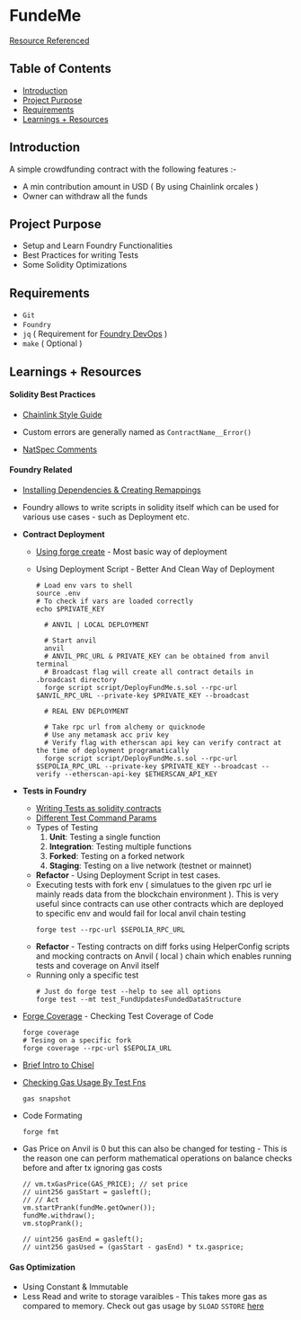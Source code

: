 # FundeMe

[Resource Referenced](https://www.youtube.com/playlist?list=PL4Rj_WH6yLgWe7TxankiqkrkVKXIwOP42)

## Table of Contents

- [Introduction](#introduction)
- [Project Purpose](#project-purpose)
- [Requirements](#requirements)
- [Learnings + Resources](#learnings--resources)

## Introduction

A simple crowdfunding contract with the following features :-

- A min contribution amount in USD ( By using Chainlink orcales )
- Owner can withdraw all the funds

## Project Purpose

- Setup and Learn Foundry Functionalities
- Best Practices for writing Tests
- Some Solidity Optimizations

## Requirements

- `Git`
- `Foundry`
- `jq` ( Requirement for [Foundry DevOps](https://github.com/Cyfrin/foundry-devops) )
- `make` ( Optional )

## Learnings + Resources

#### Solidity Best Practices

- [Chainlink Style Guide](https://github.com/smartcontractkit/chainlink/blob/develop/contracts/STYLE.md)

- Custom errors are generally named as `ContractName__Error()`

- [NatSpec Comments](https://blockchainknowledge.in/guide-to-comments-in-solidity-including-natspec-format/)

#### Foundry Related

- [Installing Dependencies & Creating Remappings](https://book.getfoundry.sh/projects/dependencies)

- Foundry allows to write scripts in solidity itself which can be used for various use cases - such as Deployment etc.
- **Contract Deployment**

  - [Using forge create](https://book.getfoundry.sh/forge/deploying) - Most basic way of deployment
  - Using Deployment Script - Better And Clean Way of Deployment

    ```shell
    # Load env vars to shell
    source .env
    # To check if vars are loaded correctly
    echo $PRIVATE_KEY
    ```

    ```shell
      # ANVIL | LOCAL DEPLOYMENT

      # Start anvil
      anvil
      # ANVIL_PRC_URL & PRIVATE_KEY can be obtained from anvil terminal
      # Broadcast flag will create all contract details in .broadcast directory
      forge script script/DeployFundMe.s.sol --rpc-url $ANVIL_RPC_URL --private-key $PRIVATE_KEY --broadcast
    ```

    ```shell
      # REAL ENV DEPLOYMENT

      # Take rpc url from alchemy or quicknode
      # Use any metamask acc priv key
      # Verify flag with etherscan api key can verify contract at the time of deployment programatically
      forge script script/DeployFundMe.s.sol --rpc-url $SEPOLIA_RPC_URL --private-key $PRIVATE_KEY --broadcast --verify --etherscan-api-key $ETHERSCAN_API_KEY
    ```

- **Tests in Foundry**

  - [Writing Tests as solidity contracts](https://book.getfoundry.sh/forge/tests)
  - [Different Test Command Params](https://book.getfoundry.sh/reference/forge/forge-test)
  - Types of Testing
    1. **Unit**: Testing a single function
    2. **Integration**: Testing multiple functions
    3. **Forked**: Testing on a forked network
    4. **Staging**: Testing on a live network (testnet or mainnet)
  - **Refactor** - Using Deployment Script in test cases.
  - Executing tests with fork env ( simulatues to the given rpc url ie mainly reads data from the blockchain environment ). This is very useful since contracts can use other contracts which are deployed to specific env and would fail for local anvil chain testing
    ```shell
    forge test --rpc-url $SEPOLIA_RPC_URL
    ```
  - **Refactor** - Testing contracts on diff forks using HelperConfig scripts and mocking contracts on Anvil ( local ) chain which enables running tests and coverage on Anvil itself
  - Running only a specific test
    ```shell
    # Just do forge test --help to see all options
    forge test --mt test_FundUpdatesFundedDataStructure
    ```

- [Forge Coverage](https://www.rareskills.io/post/foundry-testing-solidity) - Checking Test Coverage of Code

  ```shell
  forge coverage
  # Tesing on a specific fork
  forge coverage --rpc-url $SEPOLIA_URL
  ```

- [Brief Intro to Chisel](https://book.getfoundry.sh/reference/chisel/)

- [Checking Gas Usage By Test Fns](https://book.getfoundry.sh/reference/forge/forge-snapshot?highlight=snapshot#forge-snapshot)
  ```shell
  gas snapshot
  ```
- Code Formating
  ```shell
  forge fmt
  ```
- Gas Price on Anvil is 0 but this can also be changed for testing - This is the reason one can perform mathematical operations on balance checks before and after tx ignoring gas costs

  ```shell
  // vm.txGasPrice(GAS_PRICE); // set price
  // uint256 gasStart = gasleft();
  // // Act
  vm.startPrank(fundMe.getOwner());
  fundMe.withdraw();
  vm.stopPrank();

  // uint256 gasEnd = gasleft();
  // uint256 gasUsed = (gasStart - gasEnd) * tx.gasprice;
  ```

#### Gas Optimization

- Using Constant & Immutable
- Less Read and write to storage varaibles - This takes more gas as compared to memory. Check out gas usage by `SLOAD` `SSTORE` [here](https://www.evm.codes/?fork=shanghai)
